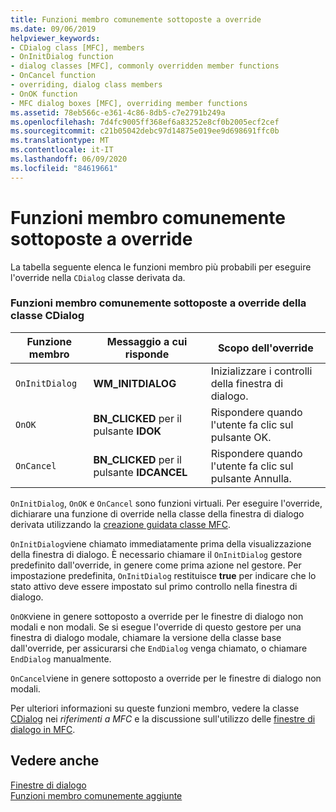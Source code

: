 ```yaml
---
title: Funzioni membro comunemente sottoposte a override
ms.date: 09/06/2019
helpviewer_keywords:
- CDialog class [MFC], members
- OnInitDialog function
- dialog classes [MFC], commonly overridden member functions
- OnCancel function
- overriding, dialog class members
- OnOK function
- MFC dialog boxes [MFC], overriding member functions
ms.assetid: 78eb566c-e361-4c86-8db5-c7e2791b249a
ms.openlocfilehash: 7d4fc9005ff368ef6a83252e8cf0b2005ecf2cef
ms.sourcegitcommit: c21b05042debc97d14875e019ee9d698691ffc0b
ms.translationtype: MT
ms.contentlocale: it-IT
ms.lasthandoff: 06/09/2020
ms.locfileid: "84619661"
---
```

# <a name="commonly-overridden-member-functions"></a>Funzioni membro comunemente sottoposte a override

La tabella seguente elenca le funzioni membro più probabili per eseguire l'override nella `CDialog` classe derivata da.

### <a name="commonly-overridden-member-functions-of-class-cdialog"></a>Funzioni membro comunemente sottoposte a override della classe CDialog

|Funzione membro|Messaggio a cui risponde|Scopo dell'override|
|---------------------|----------------------------|-----------------------------|
|`OnInitDialog`|**WM_INITDIALOG**|Inizializzare i controlli della finestra di dialogo.|
|`OnOK`|**BN_CLICKED** per il pulsante **IDOK**|Rispondere quando l'utente fa clic sul pulsante OK.|
|`OnCancel`|**BN_CLICKED** per il pulsante **IDCANCEL**|Rispondere quando l'utente fa clic sul pulsante Annulla.|

`OnInitDialog`, `OnOK` e `OnCancel` sono funzioni virtuali. Per eseguire l'override, dichiarare una funzione di override nella classe della finestra di dialogo derivata utilizzando la [creazione guidata classe MFC](reference/mfc-class-wizard.md).

`OnInitDialog`viene chiamato immediatamente prima della visualizzazione della finestra di dialogo. È necessario chiamare il `OnInitDialog` gestore predefinito dall'override, in genere come prima azione nel gestore. Per impostazione predefinita, `OnInitDialog` restituisce **true** per indicare che lo stato attivo deve essere impostato sul primo controllo nella finestra di dialogo.

`OnOK`viene in genere sottoposto a override per le finestre di dialogo non modali e non modali. Se si esegue l'override di questo gestore per una finestra di dialogo modale, chiamare la versione della classe base dall'override, per assicurarsi che `EndDialog` venga chiamato, o chiamare `EndDialog` manualmente.

`OnCancel`viene in genere sottoposto a override per le finestre di dialogo non modali.

Per ulteriori informazioni su queste funzioni membro, vedere la classe [CDialog](reference/cdialog-class.md) nei *riferimenti a MFC* e la discussione sull'utilizzo delle [finestre di dialogo in MFC](life-cycle-of-a-dialog-box.md).

## <a name="see-also"></a>Vedere anche

[Finestre di dialogo](dialog-boxes.md)<br/>
[Funzioni membro comunemente aggiunte](commonly-added-member-functions.md)
